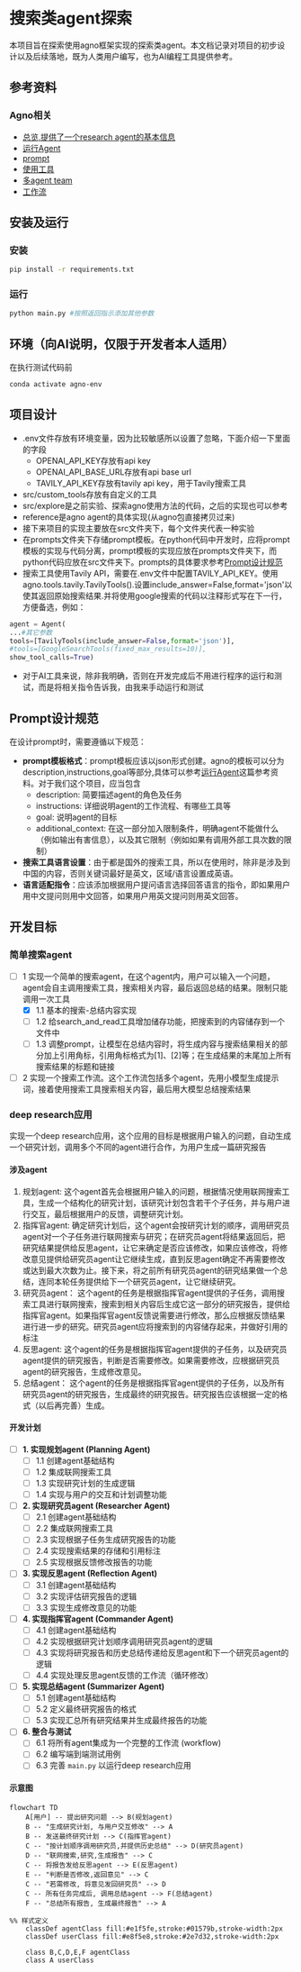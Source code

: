 # 搜索类agent探索

本项目旨在探索使用agno框架实现的探索类agent。本文档记录对项目的初步设计以及后续落地，既为人类用户编写，也为AI编程工具提供参考。

## 参考资料

### Agno相关
* [总览,提供了一个research agent的基本信息](https://docs.agno.com/agents/introduction)
* [运行Agent](https://docs.agno.com/agents/run)
* [prompt](https://docs.agno.com/agents/prompts)
* [使用工具](https://docs.agno.com/agents/tools)
* [多agent team](https://docs.agno.com/teams/introduction)
* [工作流](https://docs.agno.com/workflows_2/types_of_workflows)

## 安装及运行

### 安装
```bash
pip install -r requirements.txt
```

### 运行
```bash
python main.py #按照返回指示添加其他参数
```


## 环境（向AI说明，仅限于开发者本人适用）
在执行测试代码前
```bash
conda activate agno-env
```

## 项目设计

* .env文件存放有环境变量，因为比较敏感所以设置了忽略，下面介绍一下里面的字段
    * OPENAI_API_KEY存放有api key
    * OPENAI_API_BASE_URL存放有api base url
    * TAVILY_API_KEY存放有tavily api key，用于Tavily搜索工具
* src/custom_tools存放有自定义的工具
* src/explore是之前实验、探索agno使用方法的代码，之后的实现也可以参考
* reference是agno agent的具体实现(从agno包直接拷贝过来)
* 接下来项目的实现主要放在src文件夹下，每个文件夹代表一种实验
* 在prompts文件夹下存储prompt模板。在python代码中开发时，应将prompt模板的实现与代码分离，prompt模板的实现应放在prompts文件夹下，而python代码应放在src文件夹下。prompts的具体要求参考[Prompt设计规范](#prompt设计规范)
* 搜索工具使用Tavily API，需要在.env文件中配置TAVILY_API_KEY。使用agno.tools.tavily.TavilyTools().设置include_answer=False,format='json'以使其返回原始搜索结果.并将使用google搜索的代码以注释形式写在下一行，方便备选，例如：
```python
agent = Agent(
...#其它参数
tools=[TavilyTools(include_answer=False,format='json')], 
#tools=[GoogleSearchTools(fixed_max_results=10)],
show_tool_calls=True)

```
* 对于AI工具来说，除非我明确，否则在开发完成后不用进行程序的运行和测试，而是将相关指令告诉我，由我来手动运行和测试

## Prompt设计规范

在设计prompt时，需要遵循以下规范：
* **prompt模板格式**：prompt模板应该以json形式创建。agno的模板可以分为description,instructions,goal等部分,具体可以参考[运行Agent](https://docs.agno.com/agents/run)这篇参考资料。对于我们这个项目，应当包含
    * description: 简要描述agent的角色及任务
    * instructions: 详细说明agent的工作流程、有哪些工具等
    * goal: 说明agent的目标
    * additional_context: 在这一部分加入限制条件，明确agent不能做什么（例如输出有害信息），以及其它限制（例如如果有调用外部工具次数的限制）
* **搜索工具语言设置**：由于都是国外的搜索工具，所以在使用时，除非是涉及到中国的内容，否则关键词最好是英文，区域/语言设置成英语。
* **语言适配指令**：应该添加根据用户提问语言选择回答语言的指令，即如果用户用中文提问则用中文回答，如果用户用英文提问则用英文回答。

## 开发目标

### 简单搜索agent

- [ ] 1 实现一个简单的搜索agent，在这个agent内，用户可以输入一个问题，agent会自主调用搜索工具，搜索相关内容，最后返回总结的结果。限制只能调用一次工具
    - [x] 1.1 基本的搜索-总结内容实现
    - [ ] 1.2 给search_and_read工具增加储存功能，把搜索到的内容储存到一个文件中
    - [ ] 1.3 调整prompt，让模型在总结内容时，将生成内容与搜索结果相关的部分加上引用角标，引用角标格式为[1]、[2]等；在生成结果的末尾加上所有搜索结果的标题和链接
- [ ] 2 实现一个搜索工作流。这个工作流包括多个agent，先用小模型生成提示词，接着使用搜索工具搜索相关内容，最后用大模型总结搜索结果

### deep research应用

实现一个deep research应用，这个应用的目标是根据用户输入的问题，自动生成一个研究计划，调用多个不同的agent进行合作，为用户生成一篇研究报告

#### 涉及agent
1. 规划agent: 这个agent首先会根据用户输入的问题，根据情况使用联网搜索工具，生成一个结构化的研究计划，该研究计划包含若干个子任务，并与用户进行交互，最后根据用户的反馈，调整研究计划。
2. 指挥官agent: 确定研究计划后，这个agent会按研究计划的顺序，调用研究员agent对一个子任务进行联网搜索与研究；在研究员agent将结果返回后，把研究结果提供给反思agent，让它来确定是否应该修改，如果应该修改，将修改意见提供给研究员agent让它继续生成，直到反思agent确定不再需要修改或达到最大次数为止。接下来，将之前所有研究员agent的研究结果做一个总结，连同本轮任务提供给下一个研究员agent，让它继续研究。
3. 研究员agent： 这个agent的任务是根据指挥官agent提供的子任务，调用搜索工具进行联网搜索，搜索到相关内容后生成它这一部分的研究报告，提供给指挥官agent。如果指挥官agent反馈说需要进行修改，那么应根据反馈结果进行进一步的研究。研究员agent应将搜索到的内容储存起来，并做好引用的标注
4. 反思agent: 这个agent的任务是根据指挥官agent提供的子任务，以及研究员agent提供的研究报告，判断是否需要修改。如果需要修改，应根据研究员agent的研究报告，生成修改意见。
5. 总结agent： 这个agent的任务是根据指挥官agent提供的子任务，以及所有研究员agent的研究报告，生成最终的研究报告。研究报告应该根据一定的格式（以后再完善）生成。

#### 开发计划

- [ ] **1. 实现规划agent (Planning Agent)**
    - [ ] 1.1 创建agent基础结构
    - [ ] 1.2 集成联网搜索工具
    - [ ] 1.3 实现研究计划的生成逻辑
    - [ ] 1.4 实现与用户的交互和计划调整功能
- [ ] **2. 实现研究员agent (Researcher Agent)**
    - [ ] 2.1 创建agent基础结构
    - [ ] 2.2 集成联网搜索工具
    - [ ] 2.3 实现根据子任务生成研究报告的功能
    - [ ] 2.4 实现搜索结果的存储和引用标注
    - [ ] 2.5 实现根据反馈修改报告的功能
- [ ] **3. 实现反思agent (Reflection Agent)**
    - [ ] 3.1 创建agent基础结构
    - [ ] 3.2 实现评估研究报告的逻辑
    - [ ] 3.3 实现生成修改意见的功能
- [ ] **4. 实现指挥官agent (Commander Agent)**
    - [ ] 4.1 创建agent基础结构
    - [ ] 4.2 实现根据研究计划顺序调用研究员agent的逻辑
    - [ ] 4.3 实现将研究报告和历史总结传递给反思agent和下一个研究员agent的逻辑
    - [ ] 4.4 实现处理反思agent反馈的工作流（循环修改）
- [ ] **5. 实现总结agent (Summarizer Agent)**
    - [ ] 5.1 创建agent基础结构
    - [ ] 5.2 定义最终研究报告的格式
    - [ ] 5.3 实现汇总所有研究结果并生成最终报告的功能
- [ ] **6. 整合与测试**
    - [ ] 6.1 将所有agent集成为一个完整的工作流 (workflow)
    - [ ] 6.2 编写端到端测试用例
    - [ ] 6.3 完善 `main.py` 以运行deep research应用

#### 示意图
```mermaid
flowchart TD
    A[用户] -- 提出研究问题 --> B(规划agent)
    B -- "生成研究计划, 与用户交互修改" --> A
    B -- 发送最终研究计划 --> C(指挥官agent)
    C -- "按计划顺序调用研究员,并提供历史总结" --> D(研究员agent)
    D -- "联网搜索,研究,生成报告" --> C
    C -- 将报告发给反思agent --> E(反思agent)
    E -- "判断是否修改,返回意见" --> C
    C -- "若需修改, 将意见发回研究员" --> D
    C -- 所有任务完成后, 调用总结agent --> F(总结agent)
    F -- "总结所有报告, 生成最终报告" --> A

%% 样式定义
    classDef agentClass fill:#e1f5fe,stroke:#01579b,stroke-width:2px
    classDef userClass fill:#e8f5e8,stroke:#2e7d32,stroke-width:2px
    
    class B,C,D,E,F agentClass
    class A userClass
```

